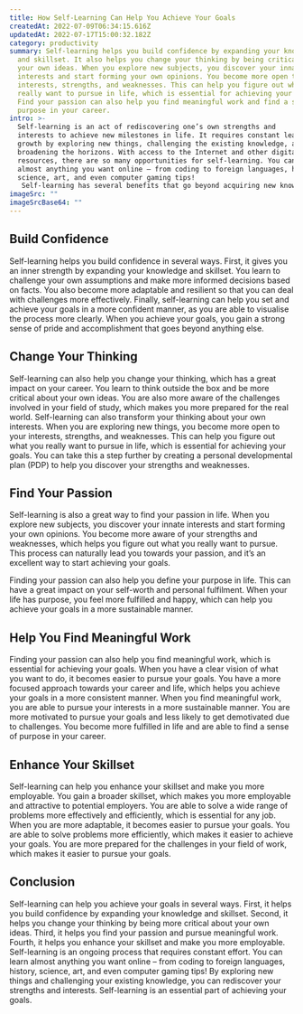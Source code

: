 ```yaml
---
title: How Self-Learning Can Help You Achieve Your Goals
createdAt: 2022-07-09T06:34:15.616Z
updatedAt: 2022-07-17T15:00:32.182Z
category: productivity
summary: Self-learning helps you build confidence by expanding your knowledge
  and skillset. It also helps you change your thinking by being critical about
  your own ideas. When you explore new subjects, you discover your innate
  interests and start forming your own opinions. You become more open to your
  interests, strengths, and weaknesses. This can help you figure out what you
  really want to pursue in life, which is essential for achieving your goals.
  Find your passion can also help you find meaningful work and find a sense of
  purpose in your career.
intro: >-
  Self-learning is an act of rediscovering one’s own strengths and
  interests to achieve new milestones in life. It requires constant learning and
  growth by exploring new things, challenging the existing knowledge, and
  broadening the horizons. With access to the Internet and other digital
  resources, there are so many opportunities for self-learning. You can learn
  almost anything you want online – from coding to foreign languages, history,
  science, art, and even computer gaming tips!
   Self-learning has several benefits that go beyond acquiring new knowledge or skills. It helps you gain clarity about your career goals and build a strong sense of self. It also makes you more adaptable in your personal and professional life so that you are able to deal with challenges confidently. Here is how self-learning can help you achieve your goals:
imageSrc: ""
imageSrcBase64: ""
---
```


## Build Confidence

Self-learning helps you build confidence in several ways. First, it gives you an inner strength by expanding your knowledge and skillset. You learn to challenge your own assumptions and make more informed decisions based on facts. You also become more adaptable and resilient so that you can deal with challenges more effectively. Finally, self-learning can help you set and achieve your goals in a more confident manner, as you are able to visualise the process more clearly. When you achieve your goals, you gain a strong sense of pride and accomplishment that goes beyond anything else.

## Change Your Thinking

Self-learning can also help you change your thinking, which has a great impact on your career. You learn to think outside the box and be more critical about your own ideas. You are also more aware of the challenges involved in your field of study, which makes you more prepared for the real world.
Self-learning can also transform your thinking about your own interests. When you are exploring new things, you become more open to your interests, strengths, and weaknesses. This can help you figure out what you really want to pursue in life, which is essential for achieving your goals. You can take this a step further by creating a personal developmental plan (PDP) to help you discover your strengths and weaknesses.

## Find Your Passion

Self-learning is also a great way to find your passion in life. When you explore new subjects, you discover your innate interests and start forming your own opinions. You become more aware of your strengths and weaknesses, which helps you figure out what you really want to pursue. This process can naturally lead you towards your passion, and it’s an excellent way to start achieving your goals.

Finding your passion can also help you define your purpose in life. This can have a great impact on your self-worth and personal fulfilment. When your life has purpose, you feel more fulfilled and happy, which can help you achieve your goals in a more sustainable manner.

## Help You Find Meaningful Work

Finding your passion can also help you find meaningful work, which is essential for achieving your goals. When you have a clear vision of what you want to do, it becomes easier to pursue your goals. You have a more focused approach towards your career and life, which helps you achieve your goals in a more consistent manner.
When you find meaningful work, you are able to pursue your interests in a more sustainable manner. You are more motivated to pursue your goals and less likely to get demotivated due to challenges. You become more fulfilled in life and are able to find a sense of purpose in your career.

## Enhance Your Skillset

Self-learning can help you enhance your skillset and make you more employable. You gain a broader skillset, which makes you more employable and attractive to potential employers. You are able to solve a wide range of problems more effectively and efficiently, which is essential for any job.
When you are more adaptable, it becomes easier to pursue your goals. You are able to solve problems more efficiently, which makes it easier to achieve your goals. You are more prepared for the challenges in your field of work, which makes it easier to pursue your goals.

## Conclusion

Self-learning can help you achieve your goals in several ways. First, it helps you build confidence by expanding your knowledge and skillset. Second, it helps you change your thinking by being more critical about your own ideas. Third, it helps you find your passion and pursue meaningful work. Fourth, it helps you enhance your skillset and make you more employable.
Self-learning is an ongoing process that requires constant effort. You can learn almost anything you want online – from coding to foreign languages, history, science, art, and even computer gaming tips! By exploring new things and challenging your existing knowledge, you can rediscover your strengths and interests. Self-learning is an essential part of achieving your goals.
